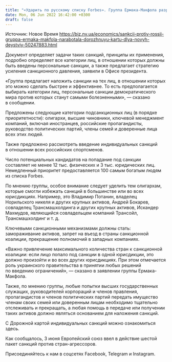 ```yaml
---
title: "«Ударить по русскому списку Forbes». Группа Ермака-Макфола разработала план санкций против 12 тысяч россиян"
date: Mon, 06 Jun 2022 16:42:00 +0300
draft: false
---
```

Источник: Новое Время https://biz.nv.ua/economics/sankcii-protiv-rossii-gruppa-ermaka-makfola-narabotala-dorozhnuyu-kartu-dlya-novyh-deystviy-50247883.html


Документ определяет задачи таких санкций, принципы их применения, подробно определяет все категории лиц, в отношении которых должны быть введены персональные санкции, а также предлагает стратегию усиления санкционного давления, заявили в Офисе президента.

 «Группа предлагает наложить санкции на тех лиц, в отношении которых это можно сделать быстрее и эффективнее. То есть предполагается выбирать категории лиц, персональные санкции демократического мира против которых станут самыми болезненными», — сказано в сообщении.

 Предложены следующие категории подсанкционных лиц (в порядке приоритетности): олигархи, высшие чиновники, ключевой менеджмент компаний, включая иностранцев, российские пропагандисты, руководство политических партий, члены семей и доверенные лица всех этих людей.

 Также предложено рассмотреть введение индивидуальных санкций в отношении всех российских спортсменов.

 Число потенциальных кандидатов на попадание под санкции составляет не менее 12 тыс. физических и 3 тыс. юридических лиц. Немедленный приоритет предоставляется 100 самым богатым людям из списка Forbes.

 По мнению группы, особое внимание следует уделить тем олигархам, которые смогли избежать санкций в большинстве или во всех юрисдикциях. Например, это Владимир Потанин, владелец Норильского никеля и других крупных активов, Андрей Бокарев, совладелец Трансмашхолдинга и других крупных активов, Искандер Махмудов, являющийся совладельцем компаний Трансойл, Трансмашхолдинг и т. д.

 Ключевыми санкционными механизмами должны стать: замораживание активов, запрет на въезд в страны санкционной коалиции, прекращение полномочий в западных компаниях.

«Важно привлечение максимального количества стран к санкционной коалиции: если лицо попало под санкции в одной юрисдикции, это должно произойти и во всех других юрисдикциях. При этом отмечается роль украинского правительства в принятии любых решений по введению ограничений», — сказано в заявлении группы Ермака-Макфола.

 Также, по мнению группы, любые попытки высших государственных служащих, руководителей корпораций и членов правления, пропагандистов и членов политических партий передать имущество членам своих семей или доверенным лицам необходимо тщательно отслеживать и прекращать, а любая помощь в передаче или получении таких активов должно являться основанием для наложения санкций.

 С Дорожной картой индивидуальных санкций можно ознакомиться здесь.

 Как сообщалось, 3 июня Европейский союз ввел в действие шестой пакет санкций против стран-агрессоров.

Присоединяйтесь к нам в соцсетях Facebook, Telegram и Instagram.
